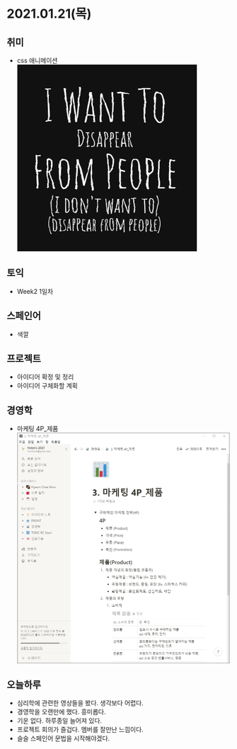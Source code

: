 # 2021.01.21(목)

## 취미
- css 애니메이션
    ![화면](../img/20210121-1.png)

## 토익
- Week2 1일차

## 스페인어
- 색깔

## 프로젝트
- 아이디어 확정 및 정리
- 아이디어 구체화할 계획

## 경영학
- 마케팅 4P_제품
    ![화면](../img/20210121-2.png)

## 오늘하루
- 심리학에 관련한 영상들을 봤다. 생각보다 어렵다.
- 경영학을 오랜만에 했다. 흥미롭다.
- 기운 없다. 하루종일 늘어져 있다.
- 프로젝트 회의가 즐겁다. 멤버를 잘만난 느낌이다.
- 슬슬 스페인어 문법을 시작해야겠다.